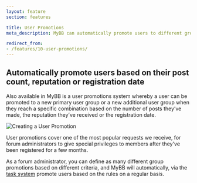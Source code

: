 ```yaml
---
layout: feature
section: features

title: User Promotions
meta_description: MyBB can automatically promote users to different groups based on post count, reputation, or registration date.

redirect_from:
- /features/10-user-promotions/
---
```

## Automatically promote users based on their post count, reputation or registration date

Also available in MyBB is a user promotions system whereby a user can be promoted to a new primary user group or a new additional user group when they reach a specific combination based on the number of posts they’ve made, the reputation they’ve received or the registration date.

<p class="tourScreenshot"><img alt="Creating a User Promotion" src="{{ site.baseurl }}/assets/images/tour/user-promotions/promotion.png" /></p>

User promotions cover one of the most popular requests we receive, for forum administrators to give special privileges to members after they've been registered for a few months.

As a forum administrator, you can define as many different group promotions based on different criteria, and MyBB will automatically, via the [task system](/features/tasks) promote users based on the rules on a regular basis.
